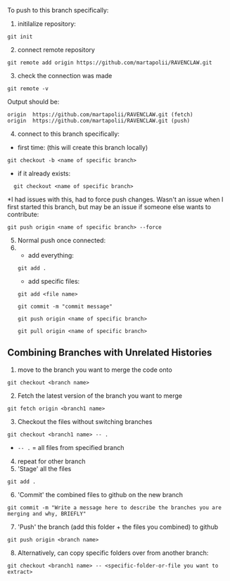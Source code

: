 To push to this branch specifically: 
1. initilalize repository:
```
git init
```
2. connect remote repository
```
git remote add origin https://github.com/martapolii/RAVENCLAW.git
```
3. check the connection was made
```
git remote -v
```
Output should be: 
```
origin  https://github.com/martapolii/RAVENCLAW.git (fetch)
origin  https://github.com/martapolii/RAVENCLAW.git (push)
```
4. connect to this branch specifically:
- first time: (this will create this branch locally)
```
git checkout -b <name of specific branch>
```
- if it already exists: 
```
  git checkout <name of specific branch>
```
*I had issues with this, had to force push changes. Wasn't an issue when I first started this branch, but may be an
issue if someone else wants to contribute: 
```
git push origin <name of specific branch> --force
```

5. Normal push once connected:
6. - add everything:
   ```
   git add .
   ```
   - add specific files:
   ```
   git add <file name>
   ```
   ```
   git commit -m "commit message"
   ```
   ```
   git push origin <name of specific branch>
   ```
   ```
   git pull origin <name of specific branch>
   ```


## Combining Branches with Unrelated Histories 
1. move to the branch you want to merge the code onto
```
git checkout <branch name>
```
2. Fetch the latest version of the branch you want to merge
```
git fetch origin <branch1 name>
```
3. Checkout the files without switching branches
```
git checkout <branch1 name> -- .
```
- `-- .` = all files from specified branch
4. repeat for other branch
5. 'Stage' all the files
```
git add .
```
6. 'Commit' the combined files to github on the new branch
```
git commit -m "Write a message here to describe the branches you are merging and why, BRIEFLY"
```
7. 'Push' the branch (add this folder + the files you combined) to github
```
git push origin <branch name>
```

8. Alternatively, can copy specific folders over from another branch:
```
git checkout <branch1 name> -- <specific-folder-or-file you want to extract>
```